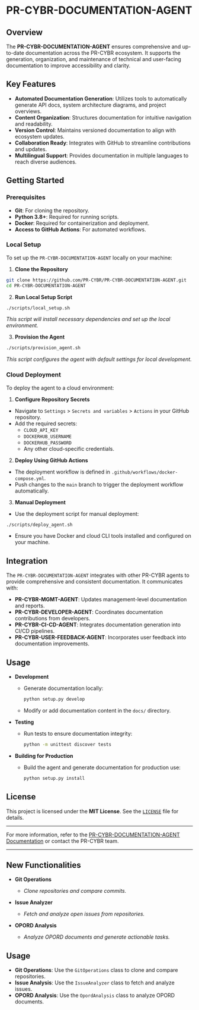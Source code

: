 <!--
Key Objectives:
1. Update sections to include new functionalities introduced by `git_operations.py`, `diff_communicator.py`, `issue_analyzer.py`, and `opord_analysis.py`.
2. Include examples and usage instructions for each of the new scripts to guide users.
3. Revise installation instructions if there are any new dependencies or configuration steps.
4. Provide clear documentation on how to run the new operations and integrate them into existing workflows.
5. Maintain a consistent structure and readability throughout the updated document.

```markdown
# Review and Missing Components

1. `src/main.py`:
- Ensure command-line arguments and input methods are implemented to accept new parameters related to git operations and issue analysis.
- Revise user interface prompts to include options for the new features.

2. `tests/test_core_functions.py`:
- Add test cases for the new functionalities in git_operations.py, issue_analyzer.py, and opord_analysis.py.
- Implement mock objects to simulate git operations and issue fetching.

3. `requirements.txt`:
- Ensure all necessary dependencies are listed. Currently, only requests is included, which is correct for HTTP requests. 
- Verify if any other libraries are used in the scripts.

4. `src/agent_logic/core_functions.py`:
- Ensure the integration of new functionalities is complete and coherent with the main execution flow.

5. `build/Dockerfile`:
- The Dockerfile is currently empty. It needs to be populated with instructions to build the Docker image for the agent.

6. `build/docker-compose.yml`:
Ensure the configuration aligns with the deployment requirements, such as environment variables and volume mappings.
```
-->

# PR-CYBR-DOCUMENTATION-AGENT

## Overview

The **PR-CYBR-DOCUMENTATION-AGENT** ensures comprehensive and up-to-date documentation across the PR-CYBR ecosystem. It supports the generation, organization, and maintenance of technical and user-facing documentation to improve accessibility and clarity.

## Key Features

- **Automated Documentation Generation**: Utilizes tools to automatically generate API docs, system architecture diagrams, and project overviews.
- **Content Organization**: Structures documentation for intuitive navigation and readability.
- **Version Control**: Maintains versioned documentation to align with ecosystem updates.
- **Collaboration Ready**: Integrates with GitHub to streamline contributions and updates.
- **Multilingual Support**: Provides documentation in multiple languages to reach diverse audiences.

## Getting Started

### Prerequisites

- **Git**: For cloning the repository.
- **Python 3.8+**: Required for running scripts.
- **Docker**: Required for containerization and deployment.
- **Access to GitHub Actions**: For automated workflows.

### Local Setup

To set up the `PR-CYBR-DOCUMENTATION-AGENT` locally on your machine:

1. **Clone the Repository**

```bash
git clone https://github.com/PR-CYBR/PR-CYBR-DOCUMENTATION-AGENT.git
cd PR-CYBR-DOCUMENTATION-AGENT
```

2. **Run Local Setup Script**

```bash
./scripts/local_setup.sh
```
_This script will install necessary dependencies and set up the local environment._

3. **Provision the Agent**

```bash
./scripts/provision_agent.sh
```
_This script configures the agent with default settings for local development._

### Cloud Deployment

To deploy the agent to a cloud environment:

1. **Configure Repository Secrets**

- Navigate to `Settings` > `Secrets and variables` > `Actions` in your GitHub repository.
- Add the required secrets:
     - `CLOUD_API_KEY`
     - `DOCKERHUB_USERNAME`
     - `DOCKERHUB_PASSWORD`
     - Any other cloud-specific credentials.

2. **Deploy Using GitHub Actions**

- The deployment workflow is defined in `.github/workflows/docker-compose.yml`.
- Push changes to the `main` branch to trigger the deployment workflow automatically.

3. **Manual Deployment**

- Use the deployment script for manual deployment:

```bash
./scripts/deploy_agent.sh
```

- Ensure you have Docker and cloud CLI tools installed and configured on your machine.

## Integration

The `PR-CYBR-DOCUMENTATION-AGENT` integrates with other PR-CYBR agents to provide comprehensive and consistent documentation. It communicates with:

- **PR-CYBR-MGMT-AGENT**: Updates management-level documentation and reports.
- **PR-CYBR-DEVELOPER-AGENT**: Coordinates documentation contributions from developers.
- **PR-CYBR-CI-CD-AGENT**: Integrates documentation generation into CI/CD pipelines.
- **PR-CYBR-USER-FEEDBACK-AGENT**: Incorporates user feedback into documentation improvements.

## Usage

- **Development**

  - Generate documentation locally:

    ```bash
    python setup.py develop
    ```

  - Modify or add documentation content in the `docs/` directory.

- **Testing**

  - Run tests to ensure documentation integrity:

    ```bash
    python -m unittest discover tests
    ```

- **Building for Production**

  - Build the agent and generate documentation for production use:

    ```bash
    python setup.py install
    ```

## License

This project is licensed under the **MIT License**. See the [`LICENSE`](LICENSE) file for details.

---

For more information, refer to the [PR-CYBR-DOCUMENTATION-AGENT Documentation](https://github.com/PR-CYBR/PR-CYBR-DOCUMENTATION-AGENT) or contact the PR-CYBR team.

---

## New Functionalities

- **Git Operations**
  - _Clone repositories and compare commits._

- **Issue Analyzer**
  - _Fetch and analyze open issues from repositories._

- **OPORD Analysis**
  - _Analyze OPORD documents and generate actionable tasks._

## Usage

- **Git Operations**: Use the `GitOperations` class to clone and compare repositories.
- **Issue Analysis**: Use the `IssueAnalyzer` class to fetch and analyze issues.
- **OPORD Analysis**: Use the `OpordAnalysis` class to analyze OPORD documents.